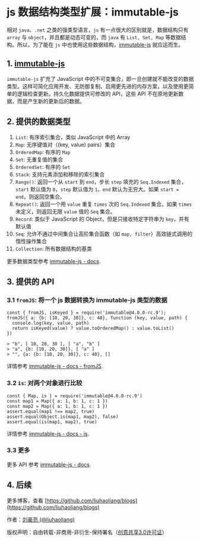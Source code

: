 # js 数据结构类型扩展：immutable-js

相对 `java`、`.net` 之类的强类型语言，`js` 有一点很大的区别就是，数据结构只有 `array` 与 `object`，并且都是动态可变的，而 `java` 有 `List, Set, Map` 等数据结构。所以，为了能在 `js` 中也使用这些数据结构，[immutable-js](https://github.com/facebook/immutable-js) 就应运而生。

## 1. [immutable-js](https://github.com/facebook/immutable-js)

`immutable-js` 扩充了 JavaScript 中的不可变集合，即一旦创建就不能改变的数据类型。这样可简化应用开发、无防御复制、启用更先进的内存方案，以及使用更简单的逻辑检查更新。持久化数据提供可修改的 API，这些 API 不在原地更新数据，而是产生新的更新后的数据。

## 2. 提供的数据类型

1. `List`: 有序索引集合，类似 JavaScript 中的 Array
2. `Map`: 无序键值对（(key, value) pairs）集合
3. `OrderedMap`: 有序的 `Map`
4. `Set`: 无重复值的集合
5. `OrderedSet`: 有序的 `Set`
6. `Stack`: 支持元素添加和移除的索引集合
7. `Range()`: 返回一个从 `start` 到 `end`，步长 `step` 填充的 `Seq.Indexed` 集合，`start` 默认值为 `0`，`step` 默认值为 `1`，`end` 默认为无穷大。如果 `start = end`，则返回空集合。
8. `Repeat()`: 返回一个用 `value` 重复 `times` 次的 `Seq.Indexed` 集合。如果 `times` 未定义，则返回无限 `value` 值的 `Seq` 集合。
9. `Record`: 类似于 JavaScript 的 Object，但是只接收特定字符串为 `key`，并有默认值
10. `Seq`: 允许不通过中间集合让高阶集合函数（如 `map, filter`）高效链式调用的惰性操作集合
11. `Collection`: 所有数据结构的基类

更多数据类型参考 [immutable-js - docs](http://facebook.github.io/immutable-js/docs/#/).

## 3. 提供的 API

### 3.1 `fromJS`: 将一个 js 数据转换为 immutable-js 类型的数据

```
const { fromJS, isKeyed } = require('immutable@4.0.0-rc.9');
fromJS({ a: {b: [10, 20, 30]}, c: 40}, function (key, value, path) {
  console.log(key, value, path)
  return isKeyed(value) ? value.toOrderedMap() : value.toList()
})

> "b", [ 10, 20, 30 ], [ "a", "b" ]
> "a", {b: [10, 20, 30]}, [ "a" ]
> "", {a: {b: [10, 20, 30]}, c: 40}, []
``` 

详情参考 [immutable-js - docs - fromJS](http://facebook.github.io/immutable-js/docs/#/fromJS).

### 3.2 `is`: 对两个对象进行比较

```
const { Map, is } = require('immutable@4.0.0-rc.9')
const map1 = Map({ a: 1, b: 1, c: 1 })
const map2 = Map({ a: 1, b: 1, c: 1 })
assert.equal(map1 !== map2, true)
assert.equal(Object.is(map1, map2), false)
assert.equal(is(map1, map2), true)
```

详情参考 [immutable-js - docs - is](http://facebook.github.io/immutable-js/docs/#/is).

### 3.3 更多

更多 API 参考 [immutable-js - docs](http://facebook.github.io/immutable-js/docs/#/).

## 4. 后续

更多博客，查看 [https://github.com/liuhaoliang/blogs](https://github.com/liuhaoliang/blogs)

作者：[刘豪亮 (@liuhaoliang)](https://github.com/liuhaoliang)

版权声明：自由转载-非商用-非衍生-保持署名（[创意共享3.0许可证](https://creativecommons.org/licenses/by-nc-nd/3.0/deed.zh)）
